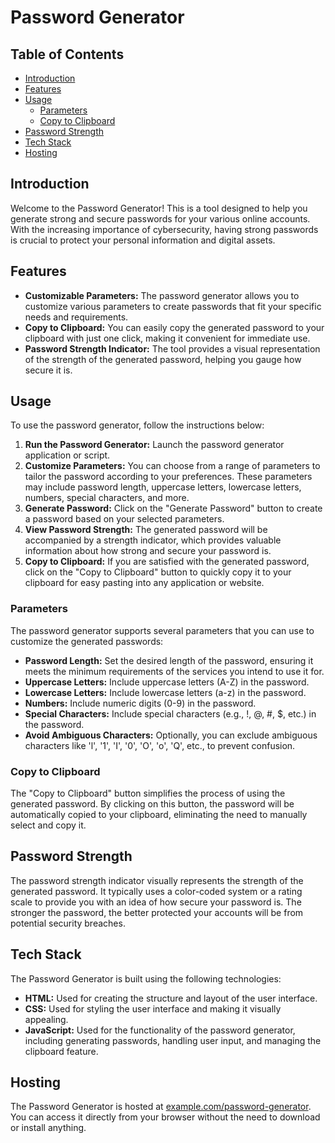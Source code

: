 # Password Generator

## Table of Contents

- [Introduction](#introduction)
- [Features](#features)
- [Usage](#usage)
  - [Parameters](#parameters)
  - [Copy to Clipboard](#copy-to-clipboard)
- [Password Strength](#password-strength)
- [Tech Stack](#tech-stack)
- [Hosting](#hosting)

## Introduction

Welcome to the Password Generator! This is a tool designed to help you generate strong and secure passwords for your various online accounts. With the increasing importance of cybersecurity, having strong passwords is crucial to protect your personal information and digital assets.

## Features

- **Customizable Parameters:** The password generator allows you to customize various parameters to create passwords that fit your specific needs and requirements.
- **Copy to Clipboard:** You can easily copy the generated password to your clipboard with just one click, making it convenient for immediate use.
- **Password Strength Indicator:** The tool provides a visual representation of the strength of the generated password, helping you gauge how secure it is.

## Usage

To use the password generator, follow the instructions below:

1. **Run the Password Generator:** Launch the password generator application or script.
2. **Customize Parameters:** You can choose from a range of parameters to tailor the password according to your preferences. These parameters may include password length, uppercase letters, lowercase letters, numbers, special characters, and more.
3. **Generate Password:** Click on the "Generate Password" button to create a password based on your selected parameters.
4. **View Password Strength:** The generated password will be accompanied by a strength indicator, which provides valuable information about how strong and secure your password is.
5. **Copy to Clipboard:** If you are satisfied with the generated password, click on the "Copy to Clipboard" button to quickly copy it to your clipboard for easy pasting into any application or website.

### Parameters

The password generator supports several parameters that you can use to customize the generated passwords:

- **Password Length:** Set the desired length of the password, ensuring it meets the minimum requirements of the services you intend to use it for.
- **Uppercase Letters:** Include uppercase letters (A-Z) in the password.
- **Lowercase Letters:** Include lowercase letters (a-z) in the password.
- **Numbers:** Include numeric digits (0-9) in the password.
- **Special Characters:** Include special characters (e.g., !, @, #, $, etc.) in the password.
- **Avoid Ambiguous Characters:** Optionally, you can exclude ambiguous characters like 'l', '1', 'I', '0', 'O', 'o', 'Q', etc., to prevent confusion.

### Copy to Clipboard

The "Copy to Clipboard" button simplifies the process of using the generated password. By clicking on this button, the password will be automatically copied to your clipboard, eliminating the need to manually select and copy it.

## Password Strength

The password strength indicator visually represents the strength of the generated password. It typically uses a color-coded system or a rating scale to provide you with an idea of how secure your password is. The stronger the password, the better protected your accounts will be from potential security breaches.

## Tech Stack

The Password Generator is built using the following technologies:

- **HTML:** Used for creating the structure and layout of the user interface.
- **CSS:** Used for styling the user interface and making it visually appealing.
- **JavaScript:** Used for the functionality of the password generator, including generating passwords, handling user input, and managing the clipboard feature.

## Hosting

The Password Generator is hosted at [example.com/password-generator](). You can access it directly from your browser without the need to download or install anything.
